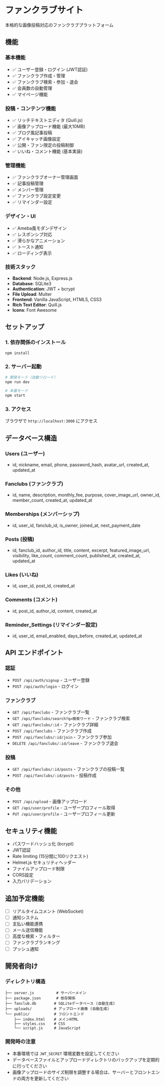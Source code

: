 # ファンクラブサイト

本格的な画像投稿対応のファンクラブプラットフォーム

## 機能

### 基本機能
- ✅ ユーザー登録・ログイン (JWT認証)
- ✅ ファンクラブ作成・管理
- ✅ ファンクラブ検索・参加・退会
- ✅ 会員数の自動管理
- ✅ マイページ機能

### 投稿・コンテンツ機能
- ✅ リッチテキストエディタ (Quill.js)
- ✅ 画像アップロード機能 (最大10MB)
- ✅ ブログ風記事投稿
- ✅ アイキャッチ画像設定
- ✅ 公開・ファン限定の投稿制御
- ✅ いいね・コメント機能 (基本実装)

### 管理機能
- ✅ ファンクラブオーナー管理画面
- ✅ 記事投稿管理
- ✅ メンバー管理
- ✅ ファンクラブ設定変更
- ✅ リマインダー設定

### デザイン・UI
- ✅ Ameba風モダンデザイン
- ✅ レスポンシブ対応
- ✅ 滑らかなアニメーション
- ✅ トースト通知
- ✅ ローディング表示

### 技術スタック
- **Backend**: Node.js, Express.js
- **Database**: SQLite3
- **Authentication**: JWT + bcrypt
- **File Upload**: Multer
- **Frontend**: Vanilla JavaScript, HTML5, CSS3
- **Rich Text Editor**: Quill.js
- **Icons**: Font Awesome

## セットアップ

### 1. 依存関係のインストール
```bash
npm install
```

### 2. サーバー起動
```bash
# 開発モード（自動リロード）
npm run dev

# 本番モード
npm start
```

### 3. アクセス
ブラウザで `http://localhost:3000` にアクセス

## データベース構造

### Users (ユーザー)
- id, nickname, email, phone, password_hash, avatar_url, created_at, updated_at

### Fanclubs (ファンクラブ)
- id, name, description, monthly_fee, purpose, cover_image_url, owner_id, member_count, created_at, updated_at

### Memberships (メンバーシップ)
- id, user_id, fanclub_id, is_owner, joined_at, next_payment_date

### Posts (投稿)
- id, fanclub_id, author_id, title, content, excerpt, featured_image_url, visibility, like_count, comment_count, published_at, created_at, updated_at

### Likes (いいね)
- id, user_id, post_id, created_at

### Comments (コメント)
- id, post_id, author_id, content, created_at

### Reminder_Settings (リマインダー設定)
- id, user_id, email_enabled, days_before, created_at, updated_at

## API エンドポイント

### 認証
- `POST /api/auth/signup` - ユーザー登録
- `POST /api/auth/login` - ログイン

### ファンクラブ
- `GET /api/fanclubs` - ファンクラブ一覧
- `GET /api/fanclubs/search?q=検索ワード` - ファンクラブ検索
- `GET /api/fanclubs/:id` - ファンクラブ詳細
- `POST /api/fanclubs` - ファンクラブ作成
- `POST /api/fanclubs/:id/join` - ファンクラブ参加
- `DELETE /api/fanclubs/:id/leave` - ファンクラブ退会

### 投稿
- `GET /api/fanclubs/:id/posts` - ファンクラブの投稿一覧
- `POST /api/fanclubs/:id/posts` - 投稿作成

### その他
- `POST /api/upload` - 画像アップロード
- `GET /api/user/profile` - ユーザープロフィール取得
- `PUT /api/user/profile` - ユーザープロフィール更新

## セキュリティ機能

- パスワードハッシュ化 (bcrypt)
- JWT認証
- Rate limiting (15分間に100リクエスト)
- Helmet.js セキュリティヘッダー
- ファイルアップロード制限
- CORS設定
- 入力バリデーション

## 追加予定機能

- [ ] リアルタイムコメント (WebSocket)
- [ ] 通知システム
- [ ] 支払い機能連携
- [ ] メール送信機能
- [ ] 高度な検索・フィルター
- [ ] ファンクラブランキング
- [ ] プッシュ通知

## 開発者向け

### ディレクトリ構造
```
├── server.js          # サーバーメイン
├── package.json       # 依存関係
├── fanclub.db        # SQLiteデータベース (自動生成)
├── uploads/          # アップロード画像 (自動生成)
└── public/           # フロントエンド
    ├── index.html    # メインHTML
    ├── styles.css    # CSS
    └── script.js     # JavaScript
```

### 開発時の注意
- 本番環境では `JWT_SECRET` 環境変数を設定してください
- データベースファイルとアップロードディレクトリのバックアップを定期的に行ってください
- 画像アップロードのサイズ制限を調整する場合は、サーバーとフロントエンドの両方を更新してください
